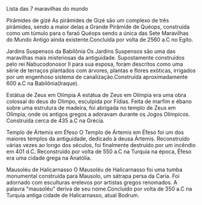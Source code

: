 Lista das 7 maravilhas do mundo 

Pirâmides de gizé 
As pirâmides de Gizé são um complexo de três pirâmides, sendo a maior delas a Grande Pirâmide de Quéops, construída como um túmulo 
para o faraó Quéops sendo a única das Sete Maravilhas do Mundo Antigo ainda existente.Concluída por volta de 2560 a.C no Egito.

Jardins Suspensos da Babilônia
Os Jardins Suspensos são uma das maravilhas mais misteriosas da antiguidade. Supostamente construídos pelo rei Nabucodonosor II para sua esposa, foram descritos como uma série de terraços plantados com árvores, plantas e flores exóticas, irrigados por um engenhoso
sistema de canalização.Construída aproximadamente 600 a.C na Babilônia(Iraque).

Estátua de Zeus em Olímpia
A estátua de Zeus em Olímpia era uma obra colossal do deus do Olimpo, esculpida por Fídias. Feita de marfim e ébano sobre uma
estrutura de madeira, foi abrigada no templo de Zeus em Olímpia, onde os antigos gregos a adoravam durante os Jogos Olímpicos.
Construída cerca de 435 a.C na Grécia.

Templo de Ártemis em Éfeso
O Templo de Ártemis em Éfeso foi um dos maiores templos da antiguidade, dedicado à deusa Ártemis. Reconstruído várias vezes ao longo dos séculos, foi finalmente destruído por um incêndio em 401 d.C. Reconstruído por volta de 550 a.C na Turquia na época, Éfeso era uma cidade grega na Anatólia.

Mausoléu de Halicarnasso
O Mausoléu de Halicarnasso foi uma tumba monumental construída para Mausolo, um sátrapa persa da Caria. Foi adornado com esculturas erelevos por artistas gregos renomados. A palavra "mausoléu" deriva de seu nome.Concluído por volta de 350 a.C na Turquia antiga cidade de Halicarnasso, atual Bodrum.

